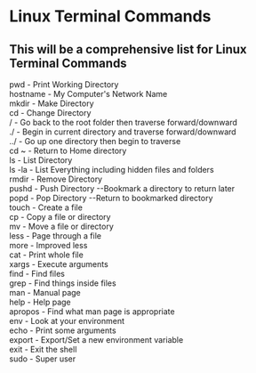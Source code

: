 Linux Terminal Commands
======

This will be a comprehensive list for Linux Terminal Commands
------  
  
pwd - Print Working Directory  
hostname - My Computer's Network Name  
mkdir - Make Directory  
cd - Change Directory  
/ - Go back to the root folder then traverse forward/downward  
./ - Begin in current directory and traverse forward/downward  
../ - Go up one directory then begin to traverse  
cd ~ - Return to Home directory  
ls - List Directory  
ls -la - List Everything including hidden files and folders  
rmdir - Remove Directory  
pushd - Push Directory --Bookmark a directory to return later  
popd - Pop Directory --Return to bookmarked directory  
touch - Create a file  
cp - Copy a file or directory  
mv - Move a file or directory  
less - Page through a file  
more - Improved less  
cat - Print whole file  
xargs - Execute arguments  
find - Find files  
grep - Find things inside files  
man - Manual page  
help - Help page  
apropos - Find what man page is appropriate  
env - Look at your environment  
echo - Print some arguments  
export - Export/Set a new environment variable  
exit - Exit the shell  
sudo - Super user  

